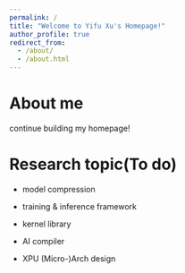 ```yaml
---
permalink: /
title: "Welcome to Yifu Xu's Homepage!"
author_profile: true
redirect_from: 
  - /about/
  - /about.html
---
```


# About me

continue building my homepage!



# Research topic(To do)

- model compression 
- training & inference framework
- kernel library
- AI compiler

- XPU (Micro-)Arch design




